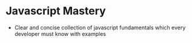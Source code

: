 # Javascript Mastery
 - Clear and concise collection of javascript fundamentals which every developer must know with examples
